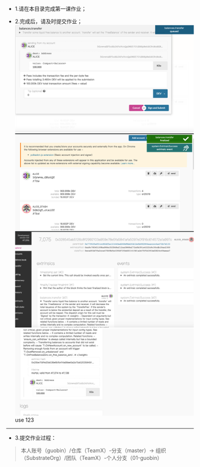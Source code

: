 * 1.请在本目录完成第一课作业；

* 2.完成后，请及时提交作业；
![图片alt](WechatIMG3.png '图片title')
![图片alt](WechatIMG4.png '图片title')
![图片alt](WechatIMG5.png '图片title')
![图片alt](WechatIMG6.png '图片title')
use
123
---
* 3.提交作业过程：
> 本人账号（guobin）/仓库（TeamX）-分支（master）→ 组织（SubstrateOrg）/团队（TeamX）-个人分支（01-guobin）

